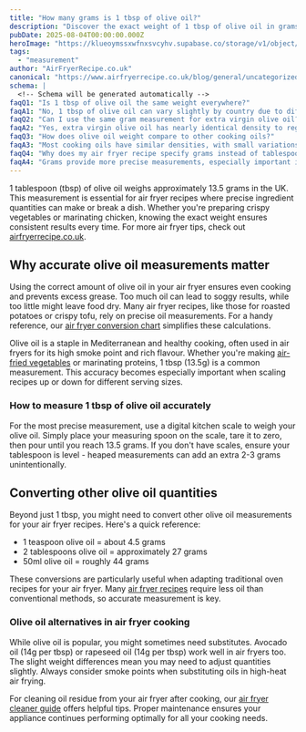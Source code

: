 ```yaml
---
title: "How many grams is 1 tbsp of olive oil?"
description: "Discover the exact weight of 1 tbsp of olive oil in grams for perfect air fryer recipes. Get accurate conversions and cooking tips here."
pubDate: 2025-08-04T00:00:00.000Z
heroImage: "https://klueoymssxwfnxsvcyhv.supabase.co/storage/v1/object/public/Shmucket/how-many-grams-is-1-tbsp-of-olive-oil.webp"
tags:
  - "measurement"
author: "AirFryerRecipe.co.uk"
canonical: "https://www.airfryerrecipe.co.uk/blog/general/uncategorized/how-many-grams-is-1-tbsp-of-olive-oil"
schema: |
  <!-- Schema will be generated automatically -->
faqQ1: "Is 1 tbsp of olive oil the same weight everywhere?"
faqA1: "No, 1 tbsp of olive oil can vary slightly by country due to different tablespoon standards. In the UK, 1 tbsp equals 15ml and weighs about 13.5 grams, while US tablespoons are 14.8ml. Always check which measurement system your recipe uses."
faqQ2: "Can I use the same gram measurement for extra virgin olive oil?"
faqA2: "Yes, extra virgin olive oil has nearly identical density to regular olive oil, so 1 tbsp still weighs approximately 13.5 grams. The main difference is flavour intensity and smoke point, not weight per volume."
faqQ3: "How does olive oil weight compare to other cooking oils?"
faqA3: "Most cooking oils have similar densities, with small variations. For example, 1 tbsp of vegetable oil weighs about 14 grams, while coconut oil is slightly less dense at 13 grams per tbsp. These minor differences rarely affect air fryer recipes significantly."
faqQ4: "Why does my air fryer recipe specify grams instead of tablespoons?"
faqA4: "Grams provide more precise measurements, especially important in air frying where excess oil can affect cooking performance. Weight measurements eliminate inconsistencies from how you fill your tablespoon, ensuring reliable results every time you cook."
---
```

<p>1 tablespoon (tbsp) of olive oil weighs approximately 13.5 grams in the UK. This measurement is essential for air fryer recipes where precise ingredient quantities can make or break a dish. Whether you're preparing crispy vegetables or marinating chicken, knowing the exact weight ensures consistent results every time. For more air fryer tips, check out <a href=https://www.airfryerrecipe.co.uk>airfryerrecipe.co.uk</a>.</p>

<h2>Why accurate olive oil measurements matter</h2>  
<p>Using the correct amount of olive oil in your air fryer ensures even cooking and prevents excess grease. Too much oil can lead to soggy results, while too little might leave food dry. Many air fryer recipes, like those for roasted potatoes or crispy tofu, rely on precise oil measurements. For a handy reference, our <a href=https://www.airfryerrecipe.co.uk/air-fryer-conversion-chart>air fryer conversion chart</a> simplifies these calculations.</p>  

<p>Olive oil is a staple in Mediterranean and healthy cooking, often used in air fryers for its high smoke point and rich flavour. Whether you're making <a href=https://www.airfryerrecipe.co.uk/recipe-category/vegetables>air-fried vegetables</a> or marinating proteins, 1 tbsp (13.5g) is a common measurement. This accuracy becomes especially important when scaling recipes up or down for different serving sizes.</p>  

<h3>How to measure 1 tbsp of olive oil accurately</h3>  
<p>For the most precise measurement, use a digital kitchen scale to weigh your olive oil. Simply place your measuring spoon on the scale, tare it to zero, then pour until you reach 13.5 grams. If you don't have scales, ensure your tablespoon is level - heaped measurements can add an extra 2-3 grams unintentionally.</p>  

<h2>Converting other olive oil quantities</h2>  
<p>Beyond just 1 tbsp, you might need to convert other olive oil measurements for your air fryer recipes. Here's a quick reference:</p>  
<ul>  
<li>1 teaspoon olive oil = about 4.5 grams</li>  
<li>2 tablespoons olive oil = approximately 27 grams</li>  
<li>50ml olive oil = roughly 44 grams</li>  
</ul>  

<p>These conversions are particularly useful when adapting traditional oven recipes for your air fryer. Many <a href=https://www.airfryerrecipe.co.uk/recipes>air fryer recipes</a> require less oil than conventional methods, so accurate measurement is key.</p>  

<h3>Olive oil alternatives in air fryer cooking</h3>  
<p>While olive oil is popular, you might sometimes need substitutes. Avocado oil (14g per tbsp) or rapeseed oil (14g per tbsp) work well in air fryers too. The slight weight differences mean you may need to adjust quantities slightly. Always consider smoke points when substituting oils in high-heat air frying.</p>  

<p>For cleaning oil residue from your air fryer after cooking, our <a href=https://www.airfryerrecipe.co.uk/air-fryer-cleaner>air fryer cleaner guide</a> offers helpful tips. Proper maintenance ensures your appliance continues performing optimally for all your cooking needs.</p>

